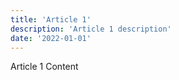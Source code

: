 ```yaml
---
title: 'Article 1'
description: 'Article 1 description'
date: '2022-01-01'
---
```


Article 1 Content